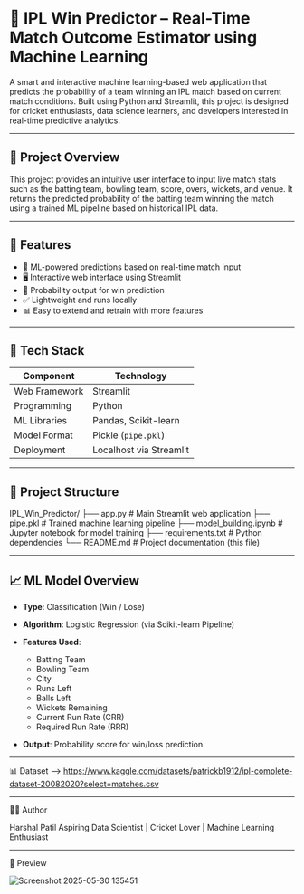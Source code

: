 # 🏏 IPL Win Predictor – Real-Time Match Outcome Estimator using Machine Learning

A smart and interactive machine learning-based web application that predicts the probability of a team winning an IPL match based on current match conditions. Built using Python and Streamlit, this project is designed for cricket enthusiasts, data science learners, and developers interested in real-time predictive analytics.

---

## 📌 Project Overview

This project provides an intuitive user interface to input live match stats such as the batting team, bowling team, score, overs, wickets, and venue. It returns the predicted probability of the batting team winning the match using a trained ML pipeline based on historical IPL data.

---

## 🚀 Features

- 🧠 ML-powered predictions based on real-time match input
- 🖥️ Interactive web interface using Streamlit
- 🔮 Probability output for win prediction
- ✅ Lightweight and runs locally
- 📊 Easy to extend and retrain with more features

---

## 🧰 Tech Stack

| Component     | Technology        |
|---------------|-------------------|
| Web Framework | Streamlit         |
| Programming   | Python             |
| ML Libraries  | Pandas, Scikit-learn |
| Model Format  | Pickle (`pipe.pkl`) |
| Deployment    | Localhost via Streamlit |

---

## 📁 Project Structure

IPL_Win_Predictor/
├── app.py # Main Streamlit web application
├── pipe.pkl # Trained machine learning pipeline
├── model_building.ipynb # Jupyter notebook for model training
├── requirements.txt # Python dependencies
└── README.md # Project documentation (this file)

---

## 📈 ML Model Overview

- **Type**: Classification (Win / Lose)
- **Algorithm**: Logistic Regression (via Scikit-learn Pipeline)
- **Features Used**:
  - Batting Team
  - Bowling Team
  - City
  - Runs Left
  - Balls Left
  - Wickets Remaining
  - Current Run Rate (CRR)
  - Required Run Rate (RRR)

- **Output**: Probability score for win/loss prediction

---


📊 Dataset -->  https://www.kaggle.com/datasets/patrickb1912/ipl-complete-dataset-20082020?select=matches.csv

---

🙋‍♂️ Author

Harshal Patil
Aspiring Data Scientist | Cricket Lover | Machine Learning Enthusiast

---

📸 Preview

![Screenshot 2025-05-30 135451](https://github.com/user-attachments/assets/639feb11-7d83-4f39-b2b4-b1d0e44bb364)

